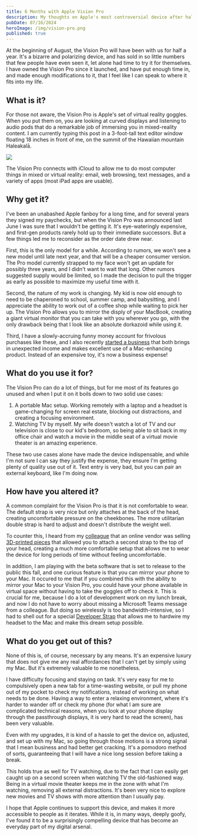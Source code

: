 ```yaml
---
title: 6 Months with Apple Vision Pro
description: My thoughts on Apple's most controversial device after half a year of use.
pubDate: 07/16/2024
heroImage: /img/vision-pro.png
published: true
---
```


At the beginning of August, the Vision Pro will have been with us for half a year. It's a bizarre and polarizing device, and has sold in so little numbers that few people have even seen it, let alone had time to try it for themselves. I have owned the Vision Pro since it launched, and have put enough time in, and made enough modifications to it, that I feel like I can speak to where it fits into my life.

## What is it?

For those not aware, the Vision Pro is Apple's set of virtual reality goggles. When you put them on, you are looking at curved displays and listening to audio pods that do a remarkable job of immersing you in mixed-reality content. I am currently typing this post in a 3-foot-tall text editor window floating 18 inches in front of me, on the summit of the Hawaiian mountain Haleakalā.

![](/img/hawaii-mountain.PNG)

The Vision Pro connects with iCloud to allow me to do most computer things in mixed or virtual reality: email, web browsing, text messages, and a variety of apps (most iPad apps are usable).

## Why get it?

I've been an unabashed Apple fanboy for a long time, and for several years they signed my paychecks, but when the Vision Pro was announced last June I was sure that I wouldn't be getting it. It's eye-wateringly expensive, and first-gen products rarely hold up to their immediate successors. But a few things led me to reconsider as the order date drew near.

First, this is the only model for a while. According to rumors, we won't see a new model until late next year, and that will be a cheaper consumer version. The Pro model currently strapped to my face won't get an update for possibly three years, and I didn't want to wait that long. Other rumors suggested supply would be limited, so I made the decision to pull the trigger as early as possible to maximize my useful time with it.

Second, the nature of my work is changing. My kid is now old enough to need to be chaperoned to school, summer camp, and babysitting, and I appreciate the ability to work out of a coffee shop while waiting to pick her up. The Vision Pro allows you to mirror the disply of your MacBook, creating a giant virtual monitor that you can take with you wherever you go, with the only drawback being that I look like an absolute dorkazoid while using it.

Third, I have a slowly-accruing funny money account for frivolous purchases like these, and I also recently [started a business](https://tigerpajamas.com) that both brings in unexpected income and makes excellent use of a Mac-enhancing product. Instead of an expensive toy, it's now a business expense!

## What do you use it for?

The Vision Pro can do a lot of things, but for me most of its features go unused and when I put it on it boils down to two solid use cases:

1. A portable Mac setup. Working remotely with a laptop and a headset is game-changing for screen real estate, blocking out distractions, and creating a focusing environment.
2. Watching TV by myself. My wife doesn't watch a lot of TV and our television is close to our kid's bedroom, so being able to sit back in my office chair and watch a movie in the middle seat of a virtual movie theater is an amazing experience.

These two use cases alone have made the device indispensable, and while I'm not sure I can say they justify the expense, they ensure I'm getting plenty of quality use out of it. Text entry is very bad, but you can pair an external keyboard, like I'm doing now.

## How have you altered it?

A common complaint for the Vision Pro is that it is not comfortable to wear. The default strap is very nice but only attaches at the back of the head, creating uncomfortable pressure on the cheekbones. The more utilitarian double strap is hard to adjust and doesn't distribute the weight well.

To counter this, I heard from my [colleague](https://tigerpajamas.com/about/#jon) that an online vendor was selling [3D-printed pieces](https://www.etsy.com/listing/1680298384/solotop-dev-for-apple-vision-pro) that allowed you to attach a second strap to the top of your head, creating a much more comfortable setup that allows me to wear the device for long periods of time without feeling uncomfortable.

In addition, I am playing with the beta software that is set to release to the public this fall, and one curious feature is that you can mirror your phone to your Mac. It occured to me that if you combined this with the ability to mirror your Mac to your Vision Pro, you could have your phone available in virtual space without having to take the goggles off to check it. This is crucial for me, because I do a lot of development work on my lunch break, and now I do not have to worry about missing a Microsoft Teams message from a colleague. But doing so wirelessly is too bandwidth-intensive, so I had to shell out for a special [Developer Strap](https://9to5mac.com/2024/02/06/hands-on-with-the-299-apple-vision-pro-developer-strap-stabler-mac-virtual-display-beta-downgrades-and-more/) that allows me to hardwire my headset to the Mac and make this dream setup possible.

## What do you get out of this?

None of this is, of course, necessary by any means. It's an expensive luxury that does not give me any real affordances that I can't get by simply using my Mac. But it's extremely valuable to me nonetheless.

I have difficulty focusing and staying on task. It's very easy for me to compulsively open a new tab for a time-wasting website, or pull my phone out of my pocket to check my notifications, instead of working on what needs to be done. Having a way to enter a relaxing environment, where it's harder to wander off or check my phone (for what I am sure are complicated technical reasons, when you look at your phone display through the passthrough displays, it is very hard to read the screen), has been very valuable.

Even with my upgrades, it is kind of a hassle to get the device on, adjusted, and set up with my Mac, so going through those motions is a strong signal that I mean business and had better get cracking. It's a pomodoro method of sorts, guaranteeing that I will have a nice long session before taking a break.

This holds true as well for TV watching, due to the fact that I can easily get caught up on a second screen when watching TV the old-fashioned way. Being in a virtual movie theater keeps me in the zone with what I'm watching, removing all external distractions. It's been very nice to explore new movies and TV shows with more attention than I usually pay.

I hope that Apple continues to support this device, and makes it more accessible to people as it iterates. While it is, in many ways, deeply goofy, I've found it to be a surprisingly compelling device that has become an everyday part of my digital arsenal.
